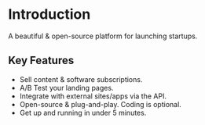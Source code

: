 # Introduction

A beautiful & open-source platform for launching startups.<br>

## Key Features

- Sell content & software subscriptions.
- A/B Test your landing pages.
- Integrate with external sites/apps via the API.
- Open-source & plug-and-play. Coding is optional.
- Get up and running in under 5 minutes.
